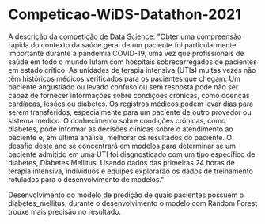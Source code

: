 # Competicao-WiDS-Datathon-2021
A descrição da competição de Data Science:
"Obter uma compreensão rápida do contexto da saúde geral de um paciente foi particularmente importante durante a pandemia COVID-19, uma vez que profissionais de saúde 
em todo o mundo lutam com hospitais sobrecarregados de pacientes em estado crítico. As unidades de terapia intensiva (UTIs) muitas vezes não têm históricos médicos 
verificados para os pacientes que chegam. Um paciente angustiado ou levado confuso ou sem resposta pode não ser capaz de fornecer informações sobre condições crônicas, 
como doenças cardíacas, lesões ou diabetes. Os registros médicos podem levar dias para serem transferidos, especialmente para um paciente de outro provedor ou sistema médico.
O conhecimento sobre condições crônicas, como diabetes, pode informar as decisões clínicas sobre o atendimento ao paciente e, em última análise, melhorar os resultados do paciente.
O desafio deste ano se concentrará em modelos para determinar se um paciente admitido em uma UTI foi diagnosticado com um tipo específico de diabetes, Diabetes Mellitus. 
Usando dados das primeiras 24 horas de terapia intensiva, indivíduos e equipes explorarão os dados de treinamento rotulados para o desenvolvimento de modelos."

Desenvolvimento do modelo de predição de quais pacientes possuem o diabetes_mellitus, durante o desenvolvimento o modelo com Random Forest trouxe mais precisão no resultado.
